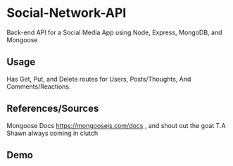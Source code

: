# Social-Network-API
Back-end API for a Social Media App using Node, Express, MongoDB, and Mongoose

## Usage 
Has Get, Put, and Delete routes for Users, Posts/Thoughts, And Comments/Reactions.

## References/Sources
Mongoose Docs https://mongoosejs.com/docs , and shout out the goat T.A Shawn always coming in clutch

## Demo



